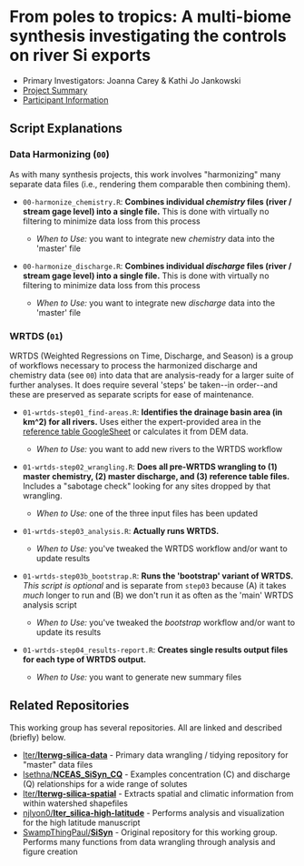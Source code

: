 # From poles to tropics: A multi-biome synthesis investigating the controls on river Si exports

- Primary Investigators: Joanna Carey & Kathi Jo Jankowski
- [Project Summary](https://lternet.edu/working-groups/river-si-exports/)
- [Participant Information](https://www.nceas.ucsb.edu/projects/12816)

## Script Explanations

### Data Harmonizing (`00`)

As with many synthesis projects, this work involves "harmonizing" many separate data files (i.e., rendering them comparable then combining them).

- `00-harmonize_chemistry.R`: **Combines individual _chemistry_ files (river / stream gage level) into a single file.** This is done with virtually no filtering to minimize data loss from this process
    - _When to Use:_ you want to integrate new _chemistry_ data into the 'master' file

- `00-harmonize_discharge.R`: **Combines individual _discharge_ files (river / stream gage level) into a single file.** This is done with virtually no filtering to minimize data loss from this process
    - _When to Use:_ you want to integrate new _discharge_ data into the 'master' file

### WRTDS (`01`)

WRTDS (Weighted Regressions on Time, Discharge, and Season) is a group of workflows necessary to process the harmonized discharge and chemistry data (see `00`) into data that are analysis-ready for a larger suite of further analyses. It does require several 'steps' be taken--in order--and these are preserved as separate scripts for ease of maintenance.

- `01-wrtds-step01_find-areas.R`: **Identifies the drainage basin area (in km^2) for all rivers.** Uses either the expert-provided area in the [reference table GoogleSheet](https://docs.google.com/spreadsheets/d/11t9YYTzN_T12VAQhHuY5TpVjGS50ymNmKznJK4rKTIU/edit#gid=357814834) or calculates it from DEM data.
    - _When to Use:_ you want to add new rivers to the WRTDS workflow

- `01-wrtds-step02_wrangling.R`: **Does all pre-WRTDS wrangling to (1) master chemistry, (2) master discharge, and (3) reference table files.** Includes a "sabotage check" looking for any sites dropped by that wrangling.
    - _When to Use:_ one of the three input files has been updated

- `01-wrtds-step03_analysis.R`: **Actually runs WRTDS.**
    - _When to Use:_ you've tweaked the WRTDS workflow and/or want to update results

- `01-wrtds-step03b_bootstrap.R`: **Runs the 'bootstrap' variant of WRTDS.** _This script is optional_ and is separate from `step03` because (A) it takes _much_ longer to run and (B) we don't run it as often as the 'main' WRTDS analysis script
    - _When to Use:_ you've tweaked the _bootstrap_ workflow and/or want to update its results

- `01-wrtds-step04_results-report.R`: **Creates single results output files for each type of WRTDS output.**
    - _When to Use:_ you want to generate new summary files

## Related Repositories

This working group has several repositories. All are linked and described (briefly) below.

- [lter/**lterwg-silica-data**](https://github.com/lter/lterwg-silica-data) - Primary data wrangling / tidying repository for "master" data files
- [lsethna/**NCEAS_SiSyn_CQ**](https://github.com/lsethna/NCEAS_SiSyn_CQ) - Examples concentration (C) and discharge (Q) relationships for a wide range of solutes
- [lter/**lterwg-silica-spatial**](https://github.com/lter/lterwg-silica-spatial) - Extracts spatial and climatic information from within watershed shapefiles
- [njlyon0/**lter_silica-high-latitude**](https://github.com/njlyon0/lter_silica-high-latitude) - Performs analysis and visualization for the high latitude manuscript
- [SwampThingPaul/**SiSyn**](https://github.com/SwampThingPaul/SiSyn) - Original repository for this working group. Performs many functions from data wrangling through analysis and figure creation
